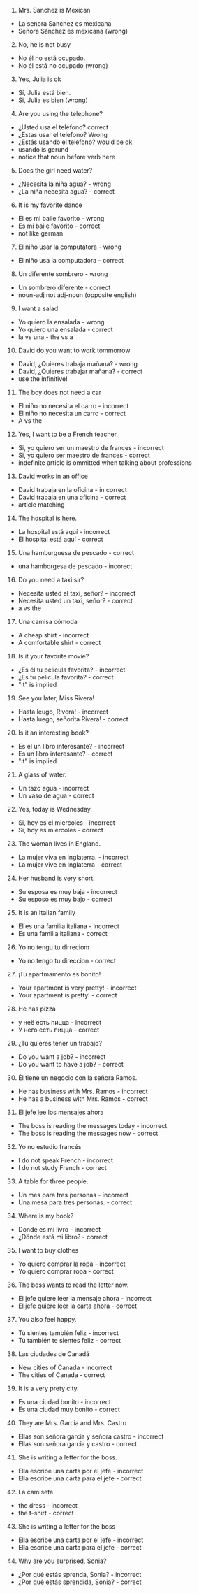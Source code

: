 1.  Mrs. Sanchez is Mexican
  - La senora Sanchez es mexicana
  - Señora Sánchez es mexicana (wrong)

2.  No, he is not busy
  - No él no está ocupado.
  - No él está no ocupado (wrong)

3.  Yes, Julia is ok
  - Sí, Julia está bien.
  - Si, Julia es bien (wrong)

4.  Are you using the telephone?
  - ¿Usted usa el teléfono? correct
  - ¿Estas usar el telefono?  Wrong
  - ¿Estás usando el teléfono? would be ok
  - usando is gerund
  - notice that noun before verb here

5.  Does the girl need water?
 - ¿Necesita la niña agua? - wrong
 - ¿La niña necesita agua? - correct

6.  It is my favorite dance
  - El es mi baile favorito - wrong
  - Es mi baile favorito - correct
  - not like german

7.  El niño usar la computatora - wrong
  - El niño usa la computadora - correct

8.  Un diferente sombrero - wrong
- Un sombrero diferente - correct
- noun-adj not adj-noun (opposite english)


9.  I want a salad
- Yo quiero la ensalada - wrong
- Yo quiero una ensalada - correct
- la vs una - the vs a

10.  David do you want to work tommorrow
- David, ¿Quieres trabaja mañana? - wrong
- David, ¿Quieres trabajar mañana? - correct
- use the infinitive!

11.  The boy does not need a car
- El niño no necesita el carro - incorrect
- El niño no necesita un carro - correct
- A vs the

12.  Yes, I want to be a French teacher.
- Si, yo quiero ser un maestro de frances - incorrect
- Si, yo quiero ser maestro de frances - correct
- indefinite article is ommitted when talking about professions

13.  David works in an office
- David trabaja en la oficina - in correct
- David trabaja en una oficina - correct
- article matching

14.  The hospital is here.
- La hospital está aquí - incorrect
- El hospital está aquí - correct

15.  Una hamburguesa de pescado - correct
- una hamborgesa de pescado - incorect

16.  Do you need a taxi sir?
- Necesita usted el taxi, señor? - incorrect
- Necesita usted un taxi, señor? - correct
- a vs the

17.  Una camisa cómoda
- A cheap shirt - incorrect
- A comfortable shirt - correct

18. Is it your favorite movie?
- ¿Es él tu pelicula favorita? - incorrect
- ¿Es tu pelicula favorita? - correct
- "it" is implied

19.  See you later, Miss Rivera!
- Hasta leugo, Rivera! - incorrect
- Hasta luego, señorita Rivera! - correct

20.  Is it an interesting book?
- Es el un libro interesante? - incorrect
- Es un libro interesante? - correct
- "it" is implied

21.  A glass of water.
- Un tazo agua - incorrect
- Un vaso de agua - correct

22.  Yes, today is Wednesday.
- Si, hoy es el miercoles - incorrect
- Si, hoy es miercoles - correct

23.  The woman lives in England.
- La mujer viva en Inglaterra. - incorrect
- La mujer vive en Inglaterra - correct

24.  Her husband is very short.
- Su esposa es muy baja - incorrect
- Su esposo es muy bajo - correct

25.  It is an Italian family
- El es una familia italiana - incorrect
- Es una familia italiana - correct

26.  Yo no tengu tu dirreciom
- Yo no tengo tu direccion - correct

27.  ¡Tu apartmamento es bonito!
- Your apartment is very pretty! - incorrect
- Your apartment is pretty! - correct

28.  He has pizza
- у неё есть пицца - incorrect
- У него есть пицца - correct

29.  ¿Tú quieres tener un trabajo?
- Do you want a job? - incorrect
- Do you want to have a job?  - correct

30.  Él tiene un negocio con la señora Ramos.
- He has business with Mrs. Ramos - incorrect
- He has a business with Mrs. Ramos - correct

31.  El jefe lee los mensajes ahora
- The boss is reading the messages today - incorrect
- The boss is reading the messages now - correct

32.  Yo no estudio francés
- I do not speak French - incorrect
- I do not study French - correct

33.  A table for three people.
- Un mes para tres personas - incorrect
- Una mesa para tres personas. - correct

34.  Where is my book?
- Donde es mi livro - incorrect
- ¿Dónde está mi libro? - correct

35.  I want to buy clothes
- Yo quiero comprar la ropa - incorrect
- Yo quiero comprar ropa - correct

36.  The boss wants to read the letter now.
- El jefe quiere leer la mensaje ahora - incorrect
- El jefe quiere leer la carta ahora - correct

37.  You also feel happy.
- Tú sientes también feliz - incorrect
- Tú también te sientes feliz - correct

38.  Las ciudades de Canadá
- New cities of Canada - incorrect
- The cities of Canada - correct

39. It is a very prety city.
- Es una ciudad bonito - incorrect
- Es una ciudad muy bonito - correct

40.  They are Mrs. Garcia and Mrs. Castro
- Ellas son señora garcia y señora castro - incorrect
- Ellas son señora garcia y castro - correct

41.  She is writing a letter for the boss.
- Ella escribe una carta por el jefe - incorrect
- Ella escribe una carta para el jefe - correct

42.  La camiseta
- the dress - incorrect
- the t-shirt - correct

43.  She is writing a letter for the boss
- Ella escribe una carta por el jefe - incorrect
- Ella escribe una carta para el jefe - correct

44.  Why are you surprised, Sonia?
- ¿Por qué estás sprenda, Sonia? - incorrect
- ¿Por qué estás sprendida, Sonia? - correct